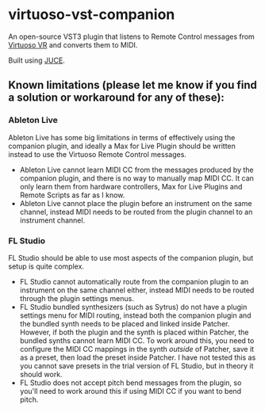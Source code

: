 # virtuoso-vst-companion
An open-source VST3 plugin that listens to Remote Control messages from [Virtuoso VR](https://www.virtuoso-vr.com/remote-control) and converts them to MIDI.

Built using [JUCE](https://juce.com/download/).

## Known limitations (please let me know if you find a solution or workaround for any of these):
### Ableton Live
Ableton Live has some big limitations in terms of effectively using the companion plugin, and ideally a Max for Live Plugin should be written instead to use the Virtuoso Remote Control messages.
* Ableton Live cannot learn MIDI CC from the messages produced by the companion plugin, and there is no way to manually map MIDI CC. It can only learn them from hardware controllers, Max for Live Plugins and Remote Scripts as far as I know. 
* Ableton Live cannot place the plugin before an instrument on the same channel, instead MIDI needs to be routed from the plugin channel to an instrument channel.
### FL Studio
FL Studio should be able to use most aspects of the companion plugin, but setup is quite complex.
* FL Studio cannot automatically route from the companion plugin to an instrument on the same channel either, instead MIDI needs to be routed through the plugin settings menus.
* FL Studio bundled synthesizers (such as Sytrus) do not have a plugin settings menu for MIDI routing, instead both the companion plugin and the bundled synth needs to be placed and linked inside Patcher. However, if both the plugin and the synth is placed within Patcher, the bundled synths cannot learn MIDI CC. To work around this, you need to configure the MIDI CC mappings in the synth *outside* of Patcher, save it as a preset, then load the preset inside Patcher. I have not tested this as you cannot save presets in the trial version of FL Studio, but in theory it should work.
* FL Studio does not accept pitch bend messages from the plugin, so you'll need to work around this if using MIDI CC if you want to bend pitch.
